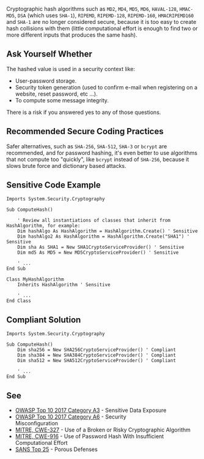 
Cryptographic hash algorithms such as `MD2`, `MD4`, `MD5`, `MD6`, `HAVAL-128`, `HMAC-MD5`, `DSA` (which uses `SHA-1`), `RIPEMD`, `RIPEMD-128`, `RIPEMD-160`, `HMACRIPEMD160` and `SHA-1` are no longer considered secure, because it is too easy to create hash collisions with them (little computational effort is enough to find two or more different inputs that produces the same hash).

## Ask Yourself Whether

The hashed value is used in a security context like:

- User-password storage.
- Security token generation (used to confirm e-mail when registering on a website, reset password, etc ...).
- To compute some message integrity.


There is a risk if you answered yes to any of those questions.

## Recommended Secure Coding Practices

Safer alternatives, such as `SHA-256`, `SHA-512`, `SHA-3` or `bcrypt` are recommended, and for password hashing, it's even better to use algorithms that not compute too "quickly", like `bcrypt` instead of `SHA-256`, because it slows brute force and dictionary based attacks.

## Sensitive Code Example


    Imports System.Security.Cryptography
    
    Sub ComputeHash()
    
        ' Review all instantiations of classes that inherit from HashAlgorithm, for example:
        Dim hashAlgo As HashAlgorithm = HashAlgorithm.Create() ' Sensitive
        Dim hashAlgo2 As HashAlgorithm = HashAlgorithm.Create("SHA1") ' Sensitive
        Dim sha As SHA1 = New SHA1CryptoServiceProvider() ' Sensitive
        Dim md5 As MD5 = New MD5CryptoServiceProvider() ' Sensitive
    
        ' ...
    End Sub
    
    Class MyHashAlgorithm
        Inherits HashAlgorithm ' Sensitive
    
        ' ...
    End Class


## Compliant Solution


    Imports System.Security.Cryptography
    
    Sub ComputeHash()
        Dim sha256 = New SHA256CryptoServiceProvider() ' Compliant
        Dim sha384 = New SHA384CryptoServiceProvider() ' Compliant
        Dim sha512 = New SHA512CryptoServiceProvider() ' Compliant
    
        ' ...
    End Sub


## See

- [OWASP Top 10 2017 Category A3](https://www.owasp.org/index.php/Top_10-2017_A3-Sensitive_Data_Exposure) - Sensitive Data Exposure<br>
- [OWASP Top 10 2017 Category A6](https://www.owasp.org/index.php/Top_10-2017_A6-Security_Misconfiguration) - Security<br>  Misconfiguration
- [MITRE, CWE-327](https://cwe.mitre.org/data/definitions/327.html) - Use of a Broken or Risky Cryptographic Algorithm
- [MITRE, CWE-916](https://cwe.mitre.org/data/definitions/916.html) - Use of Password Hash With Insufficient Computational Effort<br>
- [SANS Top 25](https://www.sans.org/top25-software-errors/#cat3) - Porous Defenses

